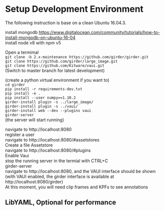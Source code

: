 # Setup Development Environment  
  
The following instruction is base on a clean Ubuntu 16.04.3.  
  
install mongodb https://www.digitalocean.com/community/tutorials/how-to-install-mongodb-on-ubuntu-16-04  
install node v8 with npm v5  
  
Open a termimal  
`git clone -b 2.x-maintenance https://github.com/girder/girder.git`  
`git clone https://github.com/girder/large_image.git`  
`git clone https://github.com/Kitware/vaui.git`  
(Switch to master branch for latest development)  
  
(create a python virtual environment if you want to)  
`cd girder`  
`pip install -r requirements-dev.txt`  
`pip install -e .`  
`pip install --user numpy==1.10.2`  
`girder-install plugin -s ../large_image/`  
`girder-install plugin -s ../vaui/`  
`girder-install web --dev --plugins vaui`  
`girder-server`  
(the server will start running)  
  
navigate to http://localhost:8080  
register a user  
navigate to http://localhost:8080/#assetstores  
Create a file Assetstore  
navigate to http://localhost:8080/#plugins  
Enable Vaui  
stop the running server in the termial with CTRL+C  
girder-server  
navigate to http://localhost:8080, and the VAUI interface should be shown  
(with VAUI enabled, the girder interface is available at http://localhost:8080/girder)  
At this moment, you will need clip frames and KPFs to see annotations  

## LibYAML, Optional for performance  
Within the server virtual environment  
`curl -O http://pyyaml.org/download/libyaml/yaml-0.1.7.tar.gz`  
`tar -xvzf yaml-0.1.7.tar.gz`  
`cd yaml-0.1.7`  
`./configure`  
`make`  
`sudo make install`  
`cd ..`  
`curl -O http://pyyaml.org/download/pyyaml/PyYAML-3.12.tar.gz`  
`tar -xvzf PyYAML-3.12.tar.gz`  
`cd PyYAML-3.12`  
`sudo python setup.py --with-libyaml install`  
Restart server  
